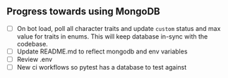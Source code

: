 ## Progress towards using MongoDB

-   [ ] On bot load, poll all character traits and update `custom` status and max value for traits in enums. This will keep database in-sync with the codebase.
-   [ ] Update README.md to reflect mongodb and env variables
-   [ ] Review .env
-   [ ] New ci workflows so pytest has a database to test against
